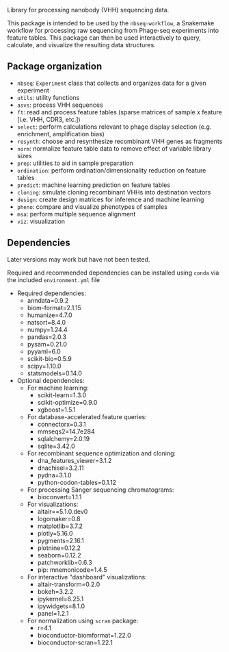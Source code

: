 Library for processing nanobody (VHH) sequencing data.

This package is intended to be used by the `nbseq-workflow`, a Snakemake workflow for processing raw sequencing from Phage-seq experiments into feature tables. This package can then be used interactively to query, calculate, and visualize the resulting data structures.

## Package organization

- `nbseq`: `Experiment` class that collects and organizes data for a given experiment
- `utils`: utility functions
- `asvs`: process VHH sequences
- `ft`: read and process feature tables (sparse matrices of sample x feature [i.e. VHH, CDR3, etc.])
- `select`: perform calculations relevant to phage display selection (e.g. enrichment, amplification bias)
- `resynth`: choose and resynthesize recombinant VHH genes as fragments
- `norm`: normalize feature table data to remove effect of variable library sizes
- `prep`: utilities to aid in sample preparation
- `ordination`: perform ordination/dimensionality reduction on feature tables
- `predict`: machine learning prediction on feature tables
- `cloning`: simulate cloning recombinant VHHs into destination vectors
- `design`: create design matrices for inference and machine learning
- `pheno`: compare and visualize phenotypes of samples
- `msa`: perform multiple sequence alignment
- `viz`: visualization

## Dependencies

Later versions may work but have not been tested.

Required and recommended dependencies can be installed using `conda` via the included `environment.yml` file

- Required dependencies:
    - anndata=0.9.2
    - biom-format=2.1.15
    - humanize=4.7.0
    - natsort=8.4.0
    - numpy=1.24.4
    - pandas=2.0.3
    - pysam=0.21.0
    - pyyaml=6.0
    - scikit-bio=0.5.9
    - scipy=1.10.0
    - statsmodels=0.14.0
- Optional dependencies:
    - For machine learning:
        - scikit-learn=1.3.0
        - scikit-optimize=0.9.0
        - xgboost=1.5.1
    - For database-accelerated feature queries:
        - connectorx=0.3.1
        - mmseqs2=14.7e284
        - sqlalchemy=2.0.19
        - sqlite=3.42.0
    - For recombinant sequence optimization and cloning:
        - dna_features_viewer=3.1.2
        - dnachisel=3.2.11
        - pydna=3.1.0
        - python-codon-tables=0.1.12
    - For processing Sanger sequencing chromatograms:
        - bioconvert=1.1.1
    - For visualizations:
        - altair==5.1.0.dev0
        - logomaker=0.8
        - matplotlib=3.7.2
        - plotly=5.16.0
        - pygments=2.16.1
        - plotnine=0.12.2
        - seaborn=0.12.2
        - patchworklib=0.6.3
        - pip: mnemonicode=1.4.5
    - For interactive "dashboard" visualizations:
        - altair-transform=0.2.0
        - bokeh=3.2.2
        - ipykernel=6.25.1
        - ipywidgets=8.1.0
        - panel=1.2.1
    - For normalization using `scran` package:
        - r=4.1
        - bioconductor-biomformat=1.22.0
        - bioconductor-scran=1.22.1